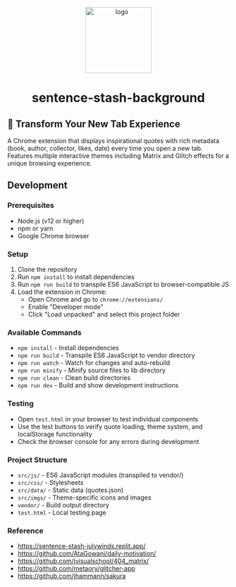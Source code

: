 <p align="center"><img src="https://raw.githubusercontent.com/daolab/daily-motivation-extension/master/.github/logo.png" alt="logo" height="150px"></p>
<h1 align="center">sentence-stash-background</h1>

## 🚀 Transform Your New Tab Experience

A Chrome extension that displays inspirational quotes with rich metadata (book, author, collector, likes, date) every time you open a new tab. Features multiple interactive themes including Matrix and Glitch effects for a unique browsing experience.

## Development

### Prerequisites
- Node.js (v12 or higher)
- npm or yarn
- Google Chrome browser

### Setup
1. Clone the repository
2. Run `npm install` to install dependencies
3. Run `npm run build` to transpile ES6 JavaScript to browser-compatible JS
4. Load the extension in Chrome:
   - Open Chrome and go to `chrome://extensions/`
   - Enable "Developer mode"
   - Click "Load unpacked" and select this project folder

### Available Commands
- `npm install` - Install dependencies
- `npm run build` - Transpile ES6 JavaScript to vendor directory
- `npm run watch` - Watch for changes and auto-rebuild
- `npm run minify` - Minify source files to lib directory
- `npm run clean` - Clean build directories
- `npm run dev` - Build and show development instructions

### Testing
- Open `test.html` in your browser to test individual components
- Use the test buttons to verify quote loading, theme system, and localStorage functionality
- Check the browser console for any errors during development

### Project Structure
- `src/js/` - ES6 JavaScript modules (transpiled to vendor/)
- `src/css/` - Stylesheets
- `src/data/` - Static data (quotes.json)
- `src/imgs/` - Theme-specific icons and images
- `vendor/` - Build output directory
- `test.html` - Local testing page

### Reference
- https://sentence-stash-julywinds.replit.app/
- https://github.com/AtaGowani/daily-motivation/
- https://github.com/jvisualschool/404_matrix/
- https://github.com/metaory/glitcher-app
- https://github.com/jhammann/sakura